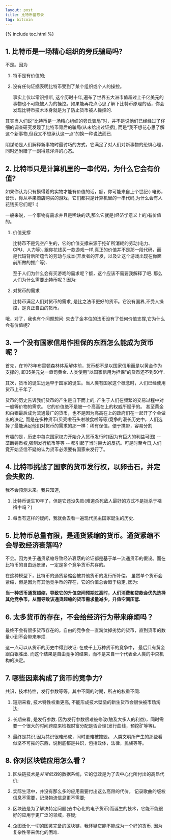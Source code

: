```yaml
---
layout: post
title: 比特币备忘录
tag: bitcoin
---
```


{% include toc.html %}

## 1. 比特币是一场精心组织的旁氏骗局吗?

不是。因为

1. 特币是有价值的;

2. 没有任何证据表明比特币受到了某个组织或个人的操控。

    事实上仅以常识推断, 这个历时十年,遍布了世界五大洲市值超过上千亿美元的事物也不可能被人为的操控。如果能再花点心思了解下比特币原理的话，你会发现比特币技术本身就是为了防止货币被人操控的.

其实当人们说“比特币是一场精心组织的旁氏骗局”时，并不是说他们已经经过了仔细的调查研究发现了比特币背后的骗局(从未给出过证据), 而是“我不想花心思了解这个新事物,但我又不想承认这一点”的换一种说法而已.

阴谋论是人们解释新事物时最讨巧的方式，它满足了对人们对新事物的恐惧心理，同时还附赠了一副得意洋洋的心态。

## 2. 比特币只是计算机里的一串代码，为什么它会有价值?

如果你认为只有摸得着的实物才能有价值的话，额，你可能来自上个世纪:)  电影，音乐，你从苹果商店购买的游戏，它们都只是计算机里的一串代码,为什么会有人花钱买它们呢? :)

一般来说，一个事物有需求并且是稀缺的话,那么它就是(经济学意义上的)有价值的。

1. 价值支撑

    比特币不是凭空产生的，它的价值支撑来源于挖矿所消耗的劳动(电力、CPU、人力等).  跟你花钱买一款游戏一样,真正的价值并不是那一段代码，而是代码背后所蕴含的劳动与成本(开发者的开发，以及让这个游戏出现在你面前所做的推广等).

    至于人们为什么会有买游戏的需求呢？额，这个应该不需要我解释了吧. 那么人们为什么需要比特币呢？因为:

2. 对货币的需求

    比特币满足人们对货币的需求, 是比之法币更好的货币。它没有国界,不受人操控，是真正自由的货币。 

哦，对了，我也有个问题想问: 失去了金本位的法币没有了任何价值支撑,它为什么会有价值呢?

## 3. 一个没有国家信用作担保的东西怎么能成为货币呢？

首先，在1973年布雷顿森林体系解体前，货币都不是以国家信用而是以黄金作为支撑的, 即35美元兑一盎司黄金. 人类使用"以国家信用为担保"的货币还不到50年.

其次，货币的诞生远远早于国家的诞生。当人类有国家这个概念时，人们已经使用货币上千年了. 

货币的历史告诉我们货币的产生是自下而上的, 产生于人们在频繁的交易过程中对一般等价物的需求。 它的价值绝不是被一个高高在上的权威所赋予的。 
甚至黄金和白银最后成为流通最广的货币，也不是因为高高在上的政府们在一起开了个会做出的决定, 
而是在多种货币(贝壳啦石头啦粮食啦等等)竞争的漫长历史中，人们选择了最能满足他们对货币的需求的那一样：稀有保值，便于携带，容易分割.

有趣的是，历史中每次国家权力开始介入货币发行时(因为有巨大的利益可图) -- 垄断铸币权,强制发行纸币等等 -- 都引起了当时巨大的反抗。可是时至今日,人们竟开始坚信不疑的认为货币必须要有国家来发行了。

## 4. 比特币挑战了国家的货币发行权，以卵击石，并定会失败的.

我不会预测未来。我只知道,

1. 比特币诞生10年了，但是它还没失败(难道杀死敌人最好的方式不是扼杀于襁褓中吗？)

2. 每当有这样的疑问，我就会去看一遍现代民主国家诞生的历史.

## 5. 比特币总量有限，是通货紧缩的货币。通货紧缩不会导致经济衰落吗?

不会。因为关于通货紧缩导致经济衰落的论证都是基于单一流通货币的假设。而在比特币的自由远景里，一定是多个竞争货币共存的。

在这种模型下，比特币的通货紧缩会被其他货币的发行所补偿。 虽然单个货币会紧缩，但是因为有其他竞争币的存在，它的价值总会趋于稳定, 因为:

**当一种货币通货超缩，导致它的升值空间预期过高时，人们消费和贷款会优先选择其他竞争币，从而导致该通货超缩的货币需求量减少，升值空间压低.**

## 6. 太多货币的存在，不会给经济行为带来麻烦吗？

最终不会有很多货币存在的。自由的竞争会一直淘汰掉劣势的货币，直到货币的数量小到不会带来麻烦.

这一点可以从货币的历史中得到映证: 在成千上万种货币的竞争中， 最后只有黄金跟白银胜出. 而这个结果是自由竞争的结果，而不是来自一个代表全人类的中央机构的决定。

## 7. 哪些因素构成了货币的竞争力?

共识，技术特性，发行参数等等。其中不同的时期，所占的权重不同:

1. 短期来看, 技术特性权重更高, 不能形成技术壁垒的新生货币会很快被市场淘汰;

2. 长期来看, 是发行参数. 因为发行参数很难被修改(触及大多人的利益)，同时需要一个很大的时间跨度来检视财富分配是否合理(发行曲线，预挖矿等等)。

3. 最终是共识,因为共识很难形成，同时更难被摧毁。 人类文明所产生的那些看似坚不可摧的东西，说到底都是共识，包括政体，法律，民族等等。

## 8. 你对区块链应用怎么看？

1. 区块链技术是*非常低效*的数据系统，它的低效是为了去中心化所付出的高昂代价;

2. 实际生活中，并没有那么多的应用需要付出这么高昂的代价。 记录歌曲的版权信息不需要，记录物流信息更不需要;

3. 区块链是为了解决特定问题(去中心化的电子货币)而诞生的技术，它能不能很好的应用于更广泛的领域，存疑;

4. 企图泛化一切的图灵完备的区块链，我怀疑它能不能成为一个好的货币. 因为复杂性带来优化的困难.


